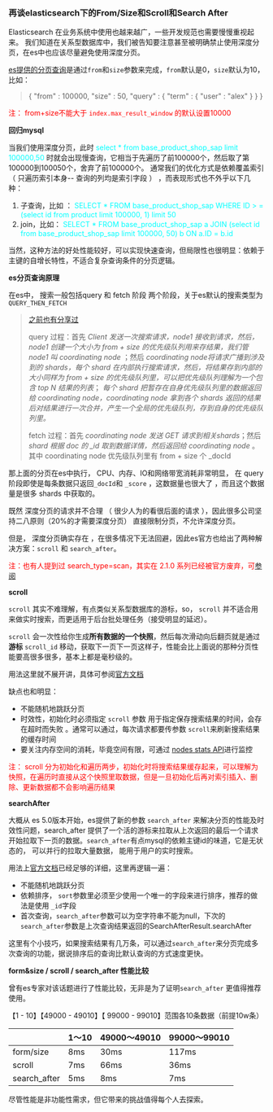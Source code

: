 ### 再谈elasticsearch下的From/Size和Scroll和Search After

Elasticsearch 在业务系统中使用也越来越广，一些开发规范也需要慢慢重视起来。
我们知道在关系型数据库中，我们被告知要注意甚至被明确禁止使用深度分页，在es中也应该尽量避免使用深度分页。

[es提供的分页查询](https://www.elastic.co/guide/en/elasticsearch/reference/6.2/search-request-from-size.html)是通过`from`和`size`参数来完成，`from`默认是0，`size`默认为10，比如：

> {
>     "from" : 100000, "size" : 50,
>     "query" : {
>         "term" : { "user" : "alex" }
>     }
> }

<font color=#FF0000>注： from+size不能大于 `index.max_result_window` 的默认设置10000 </font>

**回归mysql**

当我们使用深度分页，此时 <font color=#00ffff> select * from base_product_shop_sap limit 100000,50</font> 时就会出现慢查询，它相当于先遍历了前100000个，然后取了第100000到100050个，舍弃了前100000个。
通常我们的优化方式是依赖覆盖索引（ 只遍历索引本身--  查询的列均是索引字段  ） ，而表现形式也不外乎以下几种：

1. 子查询，比如 ：<font color=#00ffff> SELECT * FROM base_product_shop_sap WHERE ID > =(select id from product limit 100000, 1) limit 50</font> 
2. join，比如：<font color=#00ffff> SELECT * FROM base_product_shop_sap a JOIN (select id from base_product_shop_sap limit 100000, 50) b ON a.ID = b.id</font> 

当然，这种方法的好处性能较好，可以实现快速查询，但局限性也很明显：依赖于主键的自增长特性，不适合复杂查询条件的分页逻辑。

**es分页查询原理**

在es中， 搜索一般包括query 和 fetch 阶段 两个阶段，关于es默认的搜索类型为 `QUERY_THEN_FETCH` 

> [之前也有分享过](https://blog.csdn.net/alex_xfboy/article/details/101030963)
>
>  query  过程：首先 *Client 发送一次搜索请求，node1 接收到请求，然后，node1 创建一个大小为 from + size 的优先级队列用来存结果，我们管 node1 叫 coordinating node* ；然后 *coordinating node将请求广播到涉及到的 shards，每个 shard 在内部执行搜索请求，然后，将结果存到内部的大小同样为 from + size 的优先级队列里，可以把优先级队列理解为一个包含 top N 结果的列表*； *每个 shard 把暂存在自身优先级队列里的数据返回给 coordinating node，coordinating node 拿到各个 shards 返回的结果后对结果进行一次合并，产生一个全局的优先级队列，存到自身的优先级队列里。* 
>
>  fetch 过程：首先 *coordinating node 发送 GET 请求到相关shards*；然后 *shard 根据 doc 的 _id 取到数据详情，然后返回给 coordinating node* 。其中 coordinating node 优先级队列里有 from + size 个 _docId 

那上面的分页在es中执行， CPU、内存、IO和网络带宽消耗非常明显， 在 query 阶段即使是每条数据只返回`_docId`和 `_score` ，这数据量也很大了 ，而且这个数据量是很多 shards 中获取的。

既然 深度分页的请求并不合理 （ 很少人为的看很后面的请求 ），因此很多公司坚持二八原则（20%的才需要深度分页） 直接限制分页，不允许深度分页。

但是， 深度分页确实存在 ，在很多情况下无法回避，因此es官方也给出了两种解决方案：`scroll` 和  `search_after`。 

<font color=#FF0000>注：也有人提到过 search_type=scan，其实在 2.1.0 系列已经被官方废弃，可[参阅](https://www.elastic.co/guide/en/elasticsearch/reference/5.4/breaking_50_search_changes.html#_literal_search_type_scan_literal_removed)</font>

**scroll** 

`scroll` 其实不难理解，有点类似关系型数据库的游标，so， `scroll` 并不适合用来做实时搜索，而更适用于后台批处理任务（接受明显的延迟）。

 `scroll` 会一次性给你生成**所有数据的一个快照**，然后每次滑动向后翻页就是通过**游标** `scroll_id` 移动，获取下一页下一页这样子，性能会比上面说的那种分页性能要高很多很多，基本上都是毫秒级的。

用法这里就不展开讲，具体可参阅[官方文档](https://www.elastic.co/guide/en/elasticsearch/reference/6.2/search-request-scroll.html) 

缺点也和明显：

-  不能随机地跳跃分页 
- 时效性，初始化时必须指定 `scroll` 参数 用于指定保存搜索结果的时间，会存在超时而失败 。通常可以通过，每次请求都要传参数 `scroll`来刷新搜索结果的缓存时间
- 要关注内存空间的消耗，毕竟空间有限，可通过 [nodes stats API](https://www.elastic.co/guide/en/elasticsearch/reference/6.2/cluster-nodes-stats.html)进行监控

<font color=#FF0000>注： scroll 分为初始化和遍历两步，初始化时将搜索结果缓存起来，可以理解为快照，在遍历时直接从这个快照里取数据，但是一旦初始化后再对索引插入、删除、更新数据都不会影响遍历结果 </font>

**searchAfter**

大概从 es 5.0版本开始，es提供了新的参数 `search_after` 来解决分页的性能及时效性问题，search_after 提供了一个活的游标来拉取从上次返回的最后一个请求开始拉取下一页的数据。`search_after`有点mysql的依赖主键id的味道，它是无状态的， 可以并行的拉取大量数据， 能用于用户的实时搜索。 

用法上[官方文档](https://www.elastic.co/guide/en/elasticsearch/reference/6.2/search-request-search-after.html)已经足够的详细，这里再逻辑一遍：

- 不能随机地跳跃分页 
- 依赖排序， `sort`参数里必须至少使用一个唯一的字段来进行排序，推荐的做法是使用 `_id`字段 
- 首次查询，` search_after `参数可以为空字符串不能为null，下次的` search_after `参数是上次查询结果返回的SearchAfterResult.searchAfter

这里有个小技巧，如果搜索结果有几万条，可以通过` search_after `来分页完成多次查询的功能，据说排序后的查询比默认查询的方式速度更快。

**form&size / scroll / search_after 性能比较**

曾有es专家对该话题进行了性能比较，无非是为了证明`search_after` 更值得推荐使用。

 【1 - 10】【49000 - 49010】【 99000 - 99010】范围各10条数据（前提10w条） 

|              | 1～10 | 49000～49010 | 99000～99010 |
| ------------ | ----- | ------------ | ------------ |
| form/size    | 8ms   | 30ms         | 117ms        |
| scroll       | 7ms   | 66ms         | 36ms         |
| search_after | 5ms   | 8ms          | 7ms          |

尽管性能是非功能性需求，但它带来的挑战值得每个人去探索。

